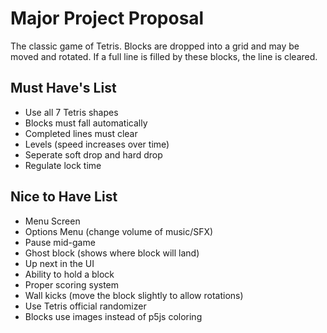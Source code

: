 # Major Project Proposal

The classic game of Tetris. Blocks are dropped into a grid and may be moved and rotated. If a full line is filled by these blocks, the line is cleared.

## Must Have's List
- Use all 7 Tetris shapes
- Blocks must fall automatically
- Completed lines must clear
- Levels (speed increases over time)
- Seperate soft drop and hard drop
- Regulate lock time

## Nice to Have List
- Menu Screen
- Options Menu (change volume of music/SFX)
- Pause mid-game
- Ghost block (shows where block will land)
- Up next in the UI
- Ability to hold a block
- Proper scoring system
- Wall kicks (move the block slightly to allow rotations)
- Use Tetris official randomizer
- Blocks use images instead of p5js coloring
